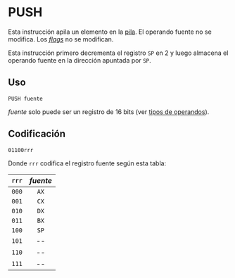 # PUSH

Esta instrucción apila un elemento en la [pila](../cpu#pila). El operando fuente no se modifica. Los [_flags_](../cpu#flags) no se modifican.

Esta instrucción primero decrementa el registro `SP` en 2 y luego almacena el operando fuente en la dirección apuntada por `SP`.

## Uso

```vonsim
PUSH fuente
```

_fuente_ solo puede ser un registro de 16 bits (ver [tipos de operandos](../assembly#operandos)).

## Codificación

`01100rrr`

Donde `rrr` codifica el registro fuente según esta tabla:

| `rrr` | _fuente_ |
| :---: | :------: |
| `000` |   `AX`   |
| `001` |   `CX`   |
| `010` |   `DX`   |
| `011` |   `BX`   |
| `100` |   `SP`   |
| `101` |    --    |
| `110` |    --    |
| `111` |    --    |
